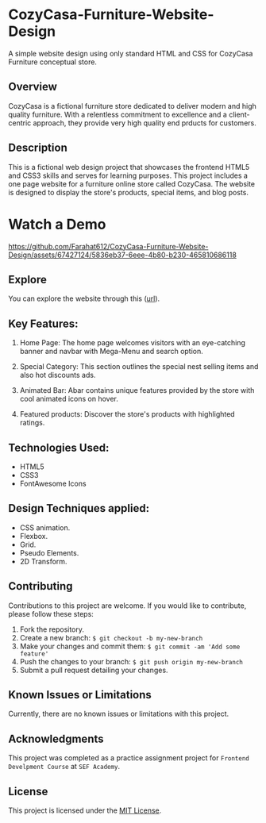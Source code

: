 # CozyCasa-Furniture-Website-Design
A simple website design using only standard HTML and CSS for CozyCasa Furniture conceptual store.


## Overview

CozyCasa is a fictional furniture store dedicated to deliver modern and high quality furniture. With a relentless commitment to excellence and a client-centric approach, they provide very high quality end prducts for customers.


## Description

This is a fictional web design project that showcases the frontend HTML5 and CSS3 skills and serves for learning purposes. This project includes a one page website for a furniture online store called CozyCasa. The website is designed to display the store's products, special items, and blog posts.


# Watch a Demo

https://github.com/Farahat612/CozyCasa-Furniture-Website-Design/assets/67427124/5836eb37-6eee-4b80-b230-465810686118


## Explore

You can explore the website through this ([url](https://farahat612.github.io/CozyCasa-Furniture-Website-Design/)). 


## Key Features:

1. Home Page: The home page welcomes visitors with an eye-catching banner and navbar with Mega-Menu and search option.

2. Special Category: This section outlines the special nest selling items and also hot discounts ads.

3. Animated Bar: Abar contains unique features provided by the store with cool animated icons on hover.

4. Featured products: Discover the store's products with highlighted ratings.


## Technologies Used:

- HTML5
- CSS3
- FontAwesome Icons


## Design Techniques applied:

- CSS animation.
- Flexbox.
- Grid.
- Pseudo Elements.
- 2D Transform.


## Contributing

Contributions to this project are welcome. If you would like to contribute, please follow these steps:

1. Fork the repository.
2. Create a new branch: `$ git checkout -b my-new-branch`
3. Make your changes and commit them: `$ git commit -am 'Add some feature'`
4. Push the changes to your branch: `$ git push origin my-new-branch`
5. Submit a pull request detailing your changes.


## Known Issues or Limitations

Currently, there are no known issues or limitations with this project.


## Acknowledgments

This project was completed as a practice assignment project for `Frontend Develpment Course` at `SEF Academy`. 


## License

This project is licensed under the [MIT License](LICENSE).
